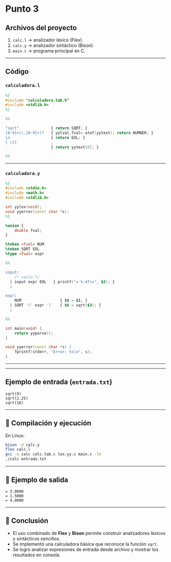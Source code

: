 # Punto 3

## Archivos del proyecto
1. `calc.l` → analizador léxico (Flex).  
2. `calc.y` → analizador sintáctico (Bison).  
3. `main.c` → programa principal en C.  

---

## Código

### `calculadora.l`
```lex
%{
#include "calculadora.tab.h"
#include <stdlib.h>
%}

%%

"sqrt"              { return SQRT; }
[0-9]+(\.[0-9]+)?   { yylval.fval= atof(yytext); return NUMBER; }
\n                  { return EOL; }
[ \t]               ;
.                   { return yytext[0]; }

%%

```

---

###  `calculadora.y`
```yacc
%{
#include <stdio.h>
#include <math.h>
#include <stdlib.h>

int yylex(void);
void yyerror(const char *s);
%}

%union {
    double fval;
}

%token <fval> NUM
%token SQRT EOL
%type <fval> expr

%%

input:
    /* vacío */
  | input expr EOL   { printf("= %.4f\n", $2); }
  ;

expr:
    NUM                 { $$ = $1; }
  | SQRT '(' expr ')'   { $$ = sqrt($3); }
  ;

%%

int main(void) {
    return yyparse();
}

void yyerror(const char *s) {
    fprintf(stderr, "Error: %s\n", s);
}
```

---


---

## Ejemplo de entrada (`entrada.txt`)
```
sqrt(9)
sqrt(2.25)
sqrt(16)
```

---

## 📌 Compilación y ejecución
En Linux:
```bash
bison -d calc.y
flex calc.l
gcc -o calc calc.tab.c lex.yy.c main.c -lm
./calc entrada.txt
```

---

## 📌 Ejemplo de salida
```
= 3.0000
= 1.5000
= 4.0000
```

---

## 📌 Conclusión
- El uso combinado de **Flex** y **Bison** permite construir analizadores léxicos y sintácticos sencillos.  
- Se implementó una calculadora básica que reconoce la función `sqrt`.  
- Se logró analizar expresiones de entrada desde archivo y mostrar los resultados en consola.
